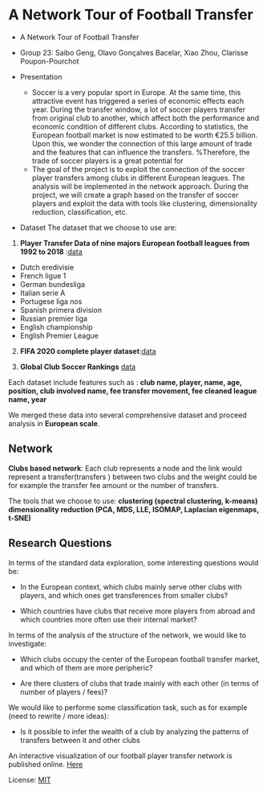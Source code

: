 #  A Network Tour of Football Transfer

- A Network Tour of Football Transfer

- Group 23: Saibo Geng,   Olavo Gonçalves Bacelar,   Xiao Zhou,   Clarisse Poupon-Pourchot

- Presentation
  - Soccer is a very popular sport in Europe. At the same time, this attractive event has triggered a series of economic effects each year. During the transfer window, a lot of soccer players transfer from original club to another, which affect both the performance and economic condition of different clubs.
    According to statistics, the European football market is now estimated to be worth €25.5 billion. Upon this, we wonder the connection of this large amount of trade and the features that can influence the transfers. %Therefore, the trade of soccer players is a great potential for 
  - The goal of the project is to exploit the connection of the soccer player transfers among clubs in different European leagues. The analysis will be implemented in the network approach. During the project, we will create a graph based on the transfer of soccer players and exploit the data with tools like clustering, dimensionality reduction, classification, etc.

- Dataset
  The dataset that we choose to use are: 

1. __Player Transfer Data of nine majors European football leagues from 1992 to 2018__ :[data](https://github.com/ewenme/transfers/tree/master/data) 		

- Dutch eredivisie
- French ligue 1
- German bundesliga
- Italian serie A
- Portugese liga nos
- Spanish primera division
-  Russian premier liga
-  English championship
-  English Premier League

2. __FIFA 2020 complete player dataset__:[data](https://www.kaggle.com/stefanoleone992/fifa-20-complete-player-dataset) 

3.  __Global Club Soccer Rankings__  [data](https://projects.fivethirtyeight.com/global-club-soccer-rankings/)

Each dataset include features such as : __club name,	player, name,	age,	position,	club involved name,	fee	transfer movement,	fee cleaned	league name,	year__

We merged  these data into several comprehensive dataset and proceed analysis in **European scale**.

## Network
__Clubs based network__: Each club represents a node and the link would represent a transfer(transfers ) between two clubs and the weight could be for example the transfer fee amount or the number of transfers.
    
The tools that we choose to use:
__clustering (spectral clustering, k-means)
dimensionality reduction (PCA, MDS, LLE, ISOMAP, Laplacian eigenmaps, t-SNE)__



## Research Questions

In terms of the standard data exploration, some interesting questions would be:

- In the European context, which clubs mainly serve other clubs with players, and which ones get transferences from smaller clubs?

- Which countries have clubs that receive more players from abroad and which countries more often use their internal market?

In terms of the analysis of the structure of the network, we would like to investigate:

- Which clubs occupy the center of the European football transfer market, and which of them are more peripheric?

- Are there clusters of clubs that trade mainly with each other (in terms of number of players / fees)?

We would like to performe some classification task, such as for example (need to rewrite / more ideas):

- Is it possible to infer the wealth of a club by analyzing the patterns of transfers between it and other clubs

An interactive visualization of our football player transfer network is published online. [Here](https://zx-joe.github.io/Soccer_Transfer_Network/) 

License: [MIT](https://opensource.org/licenses/MIT)



